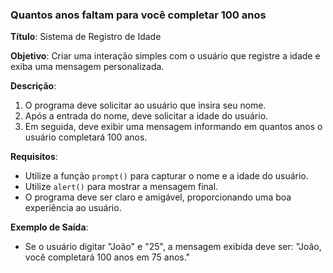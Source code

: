 ### Quantos anos faltam para você completar 100 anos

**Título**: Sistema de Registro de Idade

**Objetivo**: Criar uma interação simples com o usuário que registre a idade e exiba uma mensagem personalizada.

**Descrição**:
1. O programa deve solicitar ao usuário que insira seu nome.
2. Após a entrada do nome, deve solicitar a idade do usuário.
3. Em seguida, deve exibir uma mensagem informando em quantos anos o usuário completará 100 anos.

**Requisitos**:
- Utilize a função `prompt()` para capturar o nome e a idade do usuário.
- Utilize `alert()` para mostrar a mensagem final.
- O programa deve ser claro e amigável, proporcionando uma boa experiência ao usuário.

**Exemplo de Saída**:
- Se o usuário digitar "João" e "25", a mensagem exibida deve ser: "João, você completará 100 anos em 75 anos."